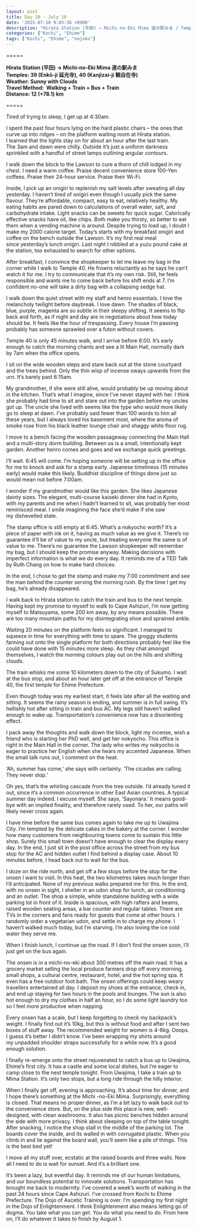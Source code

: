 ```yaml
---
layout: post
title: Day 20 - July 10
date: '2015-07-10 9:03:36 +0900'
description: "Hirata Station (平田) → Michi-no-Eki Mima 道の駅みま / Temples: 39 (Enkō-ji 延光寺), 40 (Kanjizai-ji 観自在寺)"
categories: ["Kochi", "Ehime"]
tags: ["Kochi", "Ehime", "nojuku"]
---
```

=====

**Hirata Station (平田) → Michi-no-Eki Mima 道の駅みま**  
**Temples: 39 (Enkō-ji 延光寺), 40 (Kanjizai-ji 観自在寺)**  
**Weather: Sunny with Clouds**  
**Travel Method:  Walking + Train + Bus + Train**  
**Distance: 12 (+78.1) km**

=====

Tired of trying to sleep, I get up at 4:30am.

I spent the past four hours lying on the hard plastic chairs – the ones that curve up into ridges – on the platform waiting room at Hirata station. I learned that the lights stay on for about an hour after the last train. The 3am and dawn were chilly. Outside it’s just a uniform darkness sprinkled with a handful of street lamps outlining angular contours.

I walk down the block to the Lawson to cure a thorn of chill lodged in my chest. I need a warm coffee. Praise decent convenience store 100-Yen coffees. Praise their 24-hour service. Praise their Wi-Fi.

Inside, I pick up an onigiri to replenish my salt levels after sweating all day yesterday. I haven’t tired of onigiri even though I usually pick the same flavour. They’re affordable, compact, easy to eat, relatively healthy. My eating habits are pared down to calculations of overall water, salt, and carbohydrate intake. Light snacks can be sweets for quick sugar. Calorically effective snacks have oil, like chips. Both make you thirsty, so better to eat them when a vending machine is around. Despite trying to load up, I doubt I make my 2000 calorie target. Today’s starts with my breakfast onigiri and coffee on the bench outside the Lawson. It’s my first real meal since yesterday’s lunch onigiri. Last night I nibbled at a yuzu pound cake at the station, too exhausted to search for other options.

After breakfast, I convince the shopkeeper to let me leave my bag in the corner while I walk to Temple 40. He frowns reluctantly as he says he can’t watch it for me. I try to communicate that it’s my own risk. Still, he feels responsible and wants me to come back before his shift ends at 7. I’m confident no-one will take a dirty bag with a collapsing sedge hat.

I walk down the quiet street with my staff and henro essentials. I love the melancholy twilight before daybreak. I love dawn. The shades of black, blue, purple, magenta are so subtle in their sleepy shifting. It seems to flip back and forth, as if night and day are in negotiations about how today should be. It feels like the hour of trespassing. Every house I’m passing probably has someone sprawled over a futon without covers.

Temple 40 is only 45 minutes walk, and I arrive before 6:00. It’s early enough to catch the morning chants and see a lit Main Hall, normally dark by 7am when the office opens.

I sit on the wide wooden steps and stare back out at the stone courtyard and the trees behind. Only the thin wisp of incense sways upwards from the urn. It’s barely past 6:15am.

My grandmother, if she were still alive, would probably be up moving about in the kitchen. That’s what I imagine, since I’ve never stayed with her. I think she probably had time to sit and stare out into the garden before my uncles got up. The uncle she lived with seems like the type who would more likely go to sleep at dawn. I've probably said fewer than 100 words to him all these years, but I always loved his basement most, where the aroma of smoke rose from his black leather lounge chair and shaggy white floor rug.

I move to a bench facing the wooden passageway connecting the Main Hall and a multi-story dorm building. Between us is a small, intentionally kept garden. Another henro comes and goes and we exchange quick greetings.

I’ll wait. 6:45 will come. I’m hoping someone will be setting up in the office for me to knock and ask for a stamp early. Japanese timeliness (15 minutes early) would make this likely. Buddhist discipline of things done just so would mean not before 7:00am.

I wonder if my grandmother would like this garden. She likes Japanese dainty sizes. The elegant, multi-course kaiseki dinner she had in Kyoto, with my parents and me when I hadn’t learned to sit, was probably her most reminisced meal. I smile imagining the face she’d make if she saw my dishevelled state.

The stamp office is still empty at 6:45. What’s a nokyocho worth? It’s a piece of paper with ink on it, having as much value as we give it. There’s no guarantee it’ll be of value to my uncle, but treating everyone the same is of value to me. There’s no guarantee the Lawson shopkeeper will remember my bag, but I should keep the promise anyway. Making decisions with imperfect information is what we do every day. It reminds me of a TED Talk by Ruth Chang on how to make hard choices.

In the end, I chose to get the stamp and make my 7:00 commitment and see the man behind the counter serving the morning rush. By the time I get my bag, he’s already disappeared.

I walk back to Hirata station to catch the train and bus to the next temple. Having kept my promise to myself to walk to Cape Ashizuri, I’m now getting myself to Matsuyama, some 200 km away, by any means possible. There are too many mountain paths for my disintegrating shoe and sprained ankle.

Waiting 20 minutes on the platform feels so significant. I managed to squeeze in time for everything with time to spare. The groggy students fanning out onto the single platform for both directions probably feel like the could have done with 15 minutes more sleep. As they chat amongst themselves, I watch the morning colours play out on the hills and shifting clouds.

The train whisks me some 10 kilometers down to the city of Sukumo. I wait at the bus stop, and about an hour later get off at the entrance of Temple 40, the first temple for Ehime Prefecture.

Even though today was my earliest start, it feels late after all the waiting and sitting. It seems the rainy season is ending, and summer is in full swing. It’s hellishly hot after sitting in train and bus AC. My legs still haven’t walked enough to wake up. Transportation’s convenience now has a disorienting effect.

I pack away the thoughts and walk down the block, light my incense, wish a friend who is starting her PhD well, and get her nokyocho. This office is right in the Main Hall in the corner. The lady who writes my nokyocho is eager to practice her English when she hears my accented Japanese. When the small talk runs out, I comment on the heat.

‘Ah, summer has come,’ she says with certainty. ‘The cicadas are calling. They never stop.’

Oh yes, that’s the whirling cascade from the tree outside. I’d already tuned it out, since it’s a common occurrence in other East Asian countries. A typical summer day indeed.
I excuse myself. She says, ‘Sayonara.’ It means good-bye with an implied finality, and therefore rarely used. To her, our paths will likely never cross again.

I have time before the same bus comes again to take me up to Uwajima City. I’m tempted by the delicate cakes in the bakery at the corner. I wonder how many customers from neighbouring towns come to sustain this little shop. Surely this small town doesn’t have enough to clear the display every day. In the end, I just sit in the post office across the street from my bus stop for the AC and hidden outlet I find behind a display case. About 10 minutes before, I head back out to wait for the bus.

I doze on the ride north, and get off a few stops before the stop for the onsen I want to visit. In this heat, the two kilometres takes much longer than I’d anticipated. None of my previous walks prepared me for this. In the end, with no onsen in sight, I shelter in an udon shop for lunch, air conditioning and an outlet. The shop a simple, white standalone building with a wide parking lot in front of it. Inside is spacious, with high rafters and beams, raised wooden seating areas, a bar counter and regular tables. There are TVs in the corners and fans ready for guests that come at other hours. I randomly order a vegetarian udon, and settle in to charge my phone. I haven’t walked much today, but I’m starving. I’m also loving the ice cold water they serve me.

When I finish lunch, I continue up the road. If I don’t find the onsen soon, I’ll just get on the bus again.

The onsen is in a michi-no-eki about 300 metres off the main road. It has a grocery market selling the local produce farmers drop off every morning, small shops, a cultural centre, restaurant, hotel, and the hot spring spa. It even has a free outdoor foot bath. The onsen offerings could keep weary travellers entertained all day. I deposit my shoes at the entrance, check in, and end up staying for two hours in the pools and lounges. The sun is also hot enough to dry my clothes in half an hour, so I do some light laundry too so I feel more productive when napping.

Every onsen has a scale, but I keep forgetting to check my backpack’s weight. I finally find out it’s 10kg, but this is without food and after I sent two boxes of stuff away. The recommended weight for women is 4-6kg. Ooops. I guess it’s better I didn’t know. I’ve been wrapping my shirts around my unpadded shoulder straps successfully for a while now. It’s a good enough solution.

I finally re-emerge onto the street rejuvenated to catch a bus up to Uwajima, Ehime’s first city. It has a castle and some local dishes, but I’m eager to camp close to the next temple tonight. From Uwajima, I take a train up to Mima Station. It’s only two stops, but a long ride through the hilly interior.

When I finally get off, evening is approaching. It’s about time for dinner, and I hope there’s something at the Michi -no-Eki Mima. Surprisingly, everything is closed. That means no proper dinner, as I’m a bit lazy to walk back out to the convenience store.
But, on the plus side this place is new, well-designed, with clean washrooms. It also has picnic benches hidden around the side with more privacy. I think about sleeping on top of the table tonight. After snacking, I notice the shop stall in the middle of the parking lot. The boards cover the inside, and its walled in with corrugated plastic. When you climb in and lie against the board wall, you’ll seem like a pile of things. This is the best bed yet!

I move all my stuff over, ecstatic at the raised boards and three walls. Now all I need to do is wait for sunset. And it’s a brilliant one.

It’s been a lazy, but eventful day. It reminds me of our human limitations, and our boundless potential to innovate solutions. Transportation has brought me back to modernity. I’ve covered a week’s worth of walking in the past 24 hours since Cape Ashizuri. I’ve crossed from Kochi to Ehime Prefecture. The Dojo of Ascetic Training is over. I’m spending my first night in the Dojo of Enlightenment. I think Enlightenment also means letting go of dogma. You take what you can get. You do what you need to do. From here on, I’ll do whatever it takes to finish by August 1.